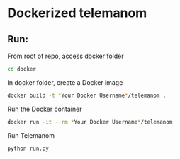 # Dockerized telemanom

## Run:

From root of repo, access docker folder

```sh
cd docker
```

In docker folder, create a Docker image

```sh
docker build -t *Your Docker Username*/telemanom .
```

Run the Docker container

```sh
docker run -it --rm *Your Docker Username*/telemanom
```

Run Telemanom

```sh
python run.py
```
